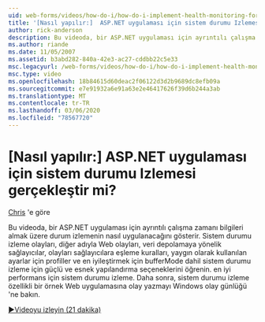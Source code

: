 ```yaml
---
uid: web-forms/videos/how-do-i/how-do-i-implement-health-monitoring-for-an-aspnet-application
title: '[Nasıl yapılır:]  ASP.NET uygulaması için sistem durumu Izlemesi gerçekleştir mi? | Microsoft Docs'
author: rick-anderson
description: Bu videoda, bir ASP.NET uygulaması için ayrıntılı çalışma zamanı bilgileri almak üzere durum izlemenin nasıl uygulanacağını gösterir. Güçlü ve... hakkında bilgi edinin
ms.author: riande
ms.date: 11/05/2007
ms.assetid: b3abd282-840a-42e3-ac27-cddbb22c5e33
msc.legacyurl: /web-forms/videos/how-do-i/how-do-i-implement-health-monitoring-for-an-aspnet-application
msc.type: video
ms.openlocfilehash: 18b84615d60deac2f06122d3d2b9689dc8efb09a
ms.sourcegitcommit: e7e91932a6e91a63e2e46417626f39d6b244a3ab
ms.translationtype: MT
ms.contentlocale: tr-TR
ms.lasthandoff: 03/06/2020
ms.locfileid: "78567720"
---
```

# <a name="how-do-i--implement-health-monitoring-for-an-aspnet-application"></a>[Nasıl yapılır:]  ASP.NET uygulaması için sistem durumu Izlemesi gerçekleştir mi?

[Chris](https://twitter.com/chrispels) 'e göre

Bu videoda, bir ASP.NET uygulaması için ayrıntılı çalışma zamanı bilgileri almak üzere durum izlemenin nasıl uygulanacağını gösterir. Sistem durumu izleme olayları, diğer adıyla Web olayları, veri depolamaya yönelik sağlayıcılar, olayları sağlayıcılara eşleme kuralları, yaygın olarak kullanılan ayarlar için profiller ve en iyileştirmek için bufferMode dahil sistem durumu izleme için güçlü ve esnek yapılandırma seçeneklerini öğrenin. en iyi performans için sistem durumu izleme. Daha sonra, sistem durumu izleme özellikli bir örnek Web uygulamasına olay yazmayı Windows olay günlüğü 'ne bakın.

[&#9654;Videoyu izleyin (21 dakika)](https://channel9.msdn.com/Blogs/ASP-NET-Site-Videos/how-do-i-implement-health-monitoring-for-an-aspnet-application)
